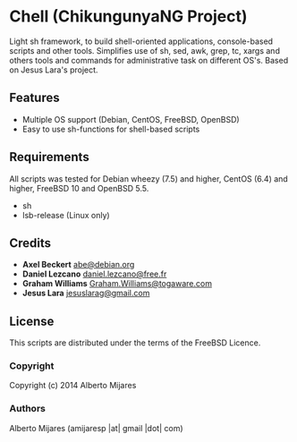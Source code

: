 Chell (ChikungunyaNG Project)
=============================

Light sh framework, to build shell-oriented applications,
console-based scripts and other tools.  Simplifies use of sh, sed,
awk, grep, tc, xargs and others tools and commands for administrative
task on different OS's. Based on Jesus Lara's project.

Features
--------

* Multiple OS support (Debian, CentOS, FreeBSD, OpenBSD)
* Easy to use sh-functions for shell-based scripts


Requirements
------------

All scripts was tested for Debian wheezy (7.5) and higher, CentOS
(6.4) and higher, FreeBSD 10 and OpenBSD 5.5.

* sh
* lsb-release (Linux only)

Credits
-------

* **Axel Beckert** <abe@debian.org>
* **Daniel Lezcano** <daniel.lezcano@free.fr>
* **Graham Williams** <Graham.Williams@togaware.com>
* **Jesus Lara** <jesuslarag@gmail.com>

License
-------

This scripts are distributed under the terms of the FreeBSD Licence.

### Copyright

  Copyright (c) 2014 Alberto Mijares

### Authors

  Alberto Mijares
  (amijaresp |at| gmail |dot| com)
